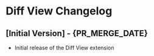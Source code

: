 # Diff View Changelog

## [Initial Version] - {PR_MERGE_DATE}

- Initial release of the Diff View extension
